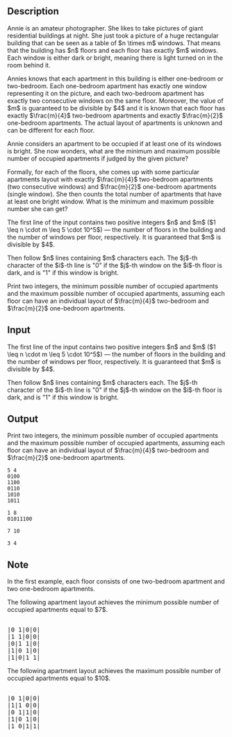 ## Description

<div><p>Annie is an amateur photographer. She likes to take pictures of giant residential buildings at night. She just took a picture of a huge rectangular building that can be seen as a table of $n \times m$ windows. That means that the building has $n$ floors and each floor has exactly $m$ windows. Each window is either dark or bright, meaning there is light turned on in the room behind it.</p><p>Annies knows that each apartment in this building is either one-bedroom or two-bedroom. Each one-bedroom apartment has exactly one window representing it on the picture, and each two-bedroom apartment has exactly two <span class="tex-font-style-bf">consecutive</span> windows on the same floor. Moreover, the value of $m$ is guaranteed to be divisible by $4$ and it is known that each floor has exactly $\frac{m}{4}$ two-bedroom apartments and exactly $\frac{m}{2}$ one-bedroom apartments. The actual layout of apartments is unknown and can be different for each floor.</p><p>Annie considers an apartment to be occupied if <span class="tex-font-style-bf">at least one</span> of its windows is bright. She now wonders, what are the minimum and maximum possible number of occupied apartments if judged by the given picture?</p><p>Formally, for each of the floors, she comes up with some particular apartments layout with exactly $\frac{m}{4}$ two-bedroom apartments (two consecutive windows) and $\frac{m}{2}$ one-bedroom apartments (single window). She then counts the total number of apartments that have at least one bright window. What is the minimum and maximum possible number she can get?</p></div><div class="input-specification"><p>The first line of the input contains two positive integers $n$ and $m$ ($1 \leq n \cdot m \leq 5 \cdot 10^5$)&nbsp;— the number of floors in the building and the number of windows per floor, respectively. It is guaranteed that $m$ is divisible by $4$.</p><p>Then follow $n$ lines containing $m$ characters each. The $j$-th character of the $i$-th line is "<span class="tex-font-style-tt">0</span>" if the $j$-th window on the $i$-th floor is dark, and is "<span class="tex-font-style-tt">1</span>" if this window is bright.</p></div><div class="output-specification"><p>Print two integers, the minimum possible number of occupied apartments and the maximum possible number of occupied apartments, assuming each floor can have an individual layout of $\frac{m}{4}$ two-bedroom and $\frac{m}{2}$ one-bedroom apartments.</p></div>

## Input

<p>The first line of the input contains two positive integers $n$ and $m$ ($1 \leq n \cdot m \leq 5 \cdot 10^5$)&nbsp;— the number of floors in the building and the number of windows per floor, respectively. It is guaranteed that $m$ is divisible by $4$.</p><p>Then follow $n$ lines containing $m$ characters each. The $j$-th character of the $i$-th line is "<span class="tex-font-style-tt">0</span>" if the $j$-th window on the $i$-th floor is dark, and is "<span class="tex-font-style-tt">1</span>" if this window is bright.</p>

## Output

<p>Print two integers, the minimum possible number of occupied apartments and the maximum possible number of occupied apartments, assuming each floor can have an individual layout of $\frac{m}{4}$ two-bedroom and $\frac{m}{2}$ one-bedroom apartments.</p>





```input1
5 4
0100
1100
0110
1010
1011
```




```input2
1 8
01011100
```




```output1
7 10
```




```output2
3 4
```



## Note

<p>In the first example, each floor consists of one two-bedroom apartment and two one-bedroom apartments.</p><p>The following apartment layout achieves the minimum possible number of occupied apartments equal to $7$. </p><pre class="verbatim"><br>|0 1|0|0|<br>|1 1|0|0|<br>|0|1 1|0|<br>|1|0 1|0|<br>|1|0|1 1|<br></pre><p>The following apartment layout achieves the maximum possible number of occupied apartments equal to $10$. </p><pre class="verbatim"><br>|0 1|0|0|<br>|1|1 0|0|<br>|0 1|1|0|<br>|1|0 1|0|<br>|1 0|1|1|<br></pre>
